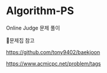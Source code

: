 # Algorithm-PS
Online Judge 문제 풀이 <br>


📌문제집 참고

https://github.com/tony9402/baekjoon

https://www.acmicpc.net/problem/tags
